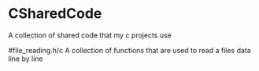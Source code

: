 # CSharedCode
A collection of shared code that my c projects use

#file_reading.h/c
A collection of functions that are used to read a files data line by line
